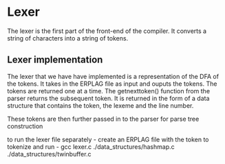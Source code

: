 # Lexer

The lexer is the first part of the front-end of the compiler. It converts a string of characters into a string of tokens.

## Lexer implementation

The lexer that we have have implemented is a representation of the DFA of the tokens. It takes in the ERPLAG file as input and ouputs the tokens. The tokens are returned one at a time. The getnexttoken() function from the parser returns the subsequent token. 
It is returned in the form of a data structure that contains the token, the lexeme and the line number. 

These tokens are then further passed in to the parser for parse tree construction

to run the lexer file separately - 
create an ERPLAG file with the token to tokenize and run - gcc lexer.c ./data_structures/hashmap.c ./data_structures/twinbuffer.c
